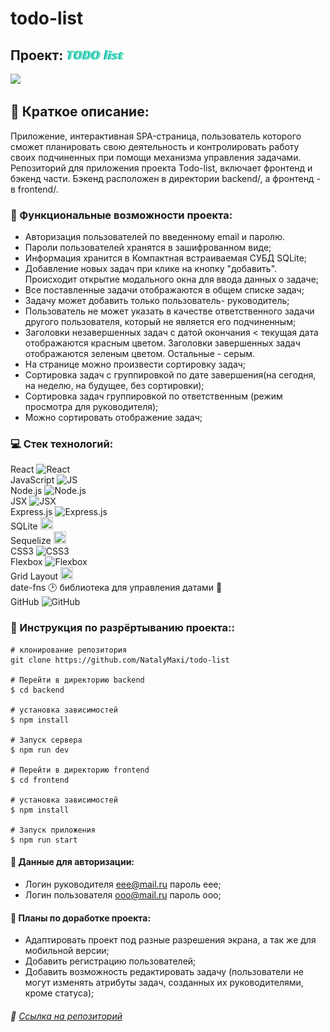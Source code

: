 # todo-list
## Проект: ![Todo-list](/frontend/src/images/logo.png)
![](/frontend/src/images/preview.png)
## :speech_balloon: Краткое описание:
Приложение, интерактивная SPA-страница, пользователь которого сможет планировать свою деятельность и контролировать работу своих подчиненных при помощи механизма управления задачами.
Репозиторий для приложения проекта Todo-list, включает фронтенд и бэкенд части. Бэкенд расположен в директории backend/, а фронтенд - в frontend/.

### :page_with_curl: Функциональные возможности проекта:

  -  Авторизация пользователей по введенному email и паролю.  
  -  Пароли пользователей хранятся в зашифрованном виде;   
  -  Информация хранится в Компактная встраиваемая СУБД SQLite;  
  -  Добавление новых задач при клике на кнопку "добавить". Происходит открытие модального окна для ввода данных о задаче;
 -  Все поставленные задачи отображаются в общем списке задач;
  -  Задачу может добавить только пользователь- руководитель;
  -  Пользователь не может указать в качестве ответственного задачи другого пользователя, который не является его подчиненным;
   -  Заголовки незавершенных задач с датой окончания < текущая дата отображаются красным цветом. Заголовки завершенных задач отображаются зеленым цветом. Остальные - серым.
  -  На странице можно произвести сортировку задач; 
  -  Сортировка задач с группировкой по дате завершения(на сегодня, на неделю, на будущее,  без сортировки);
  -  Сортировка задач группировкой по ответственным (режим просмотра для руководителя);
  -  Можно сортировать отображение задач; 


### :computer: Стек технологий:

React <img src="https://img.icons8.com/ultraviolet/38/000000/react--v1.png" alt="React" width="20" height="20"/>  
JavaScript <img src="https://img.icons8.com/color/38/000000/javascript--v1.png" alt="JS" width="20" height="20"/>  
Node.js <img src="https://img.icons8.com/color/38/000000/nodejs.png" alt="Node.js" width="20" height="20"/>  
JSX <img src="https://media.united.com/images/Media%20Database/SDL/MileagePlus%20Partners/jsx-logo.jpg" alt="JSX" width="20" height="20"/>  
Express.js <img src="https://avatars.mds.yandex.net/i?id=6f1a6bf3db1406597d918db19cb8178d021c1ece-7662747-images-thumbs&n=13&exp=1" alt="Express.js" width="20" height="20"/>  
SQLite <img src="https://logosdownload.com/logo/sqlite-logo-big.png" width="20" height="20"/>  
Sequelize <img src="https://kvcvc.gallerycdn.vsassets.io/extensions/kvcvc/sequelize-snippets/1.0.0/1611441255791/Microsoft.VisualStudio.Services.Icons.Default" width="20" height="20"/>  
CSS3 <img src="https://img.icons8.com/stickers/2x/css3.png" alt="CSS3" width="20" height="20"/>  
Flexbox <img src="https://avatars.mds.yandex.net/i?id=e1901bd3569a85ebdc91cec3b392a061-5234049-images-thumbs&n=13&exp=1" alt="Flexbox" width="20" height="20"/>  
Grid Layout <img src="https://avatars.mds.yandex.net/i?id=a279ee76ee07008dde73bc99de8b09a030da93f0-4162430-images-thumbs&n=13&exp=1;" width="20" height="20"/>  
date-fns :clock2: библиотека для управления датами :date:  
GitHub <img src="https://github.githubassets.com/images/modules/logos_page/GitHub-Mark.png"  alt="GitHub" width="20" height="20"/>  

### :page_with_curl: Инструкция по разрёртыванию проекта::

```
# клонирование репозитория
git clone https://github.com/NatalyMaxi/todo-list

# Перейти в директорию backend
$ cd backend

# установка зависимостей
$ npm install

# Запуск сервера
$ npm run dev

# Перейти в директорию frontend
$ cd frontend

# установка зависимостей
$ npm install

# Запуск приложения
$ npm run start

```

#### :page_with_curl: Данные для авторизации:  
* Логин руководителя eee@mail.ru пароль eee;  
* Логин пользователя ooo@mail.ru пароль ooo;  


#### :page_with_curl: Планы по доработке проекта:  
* Адаптировать проект под разные разрешения экрана, а так же для мобильной версии;  
* Добавить регистрацию пользователей;  
* Добавить возможность редактировать задачу (пользователи не могут изменять атрибуты задач, созданных их руководителями, кроме статуса);  


###### :link: [Ссылка на репозиторий](https://github.com/NatalyMaxi/todo-list)